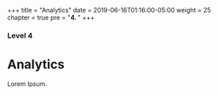 +++
title = "Analytics"
date = 2019-06-16T01:16:00-05:00
weight = 25
chapter = true
pre = "<b>4. </b>"
+++

### Level 4

# Analytics

Lorem Ipsum.
